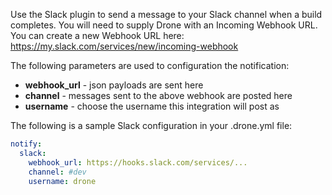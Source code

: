 Use the Slack plugin to send a message to your Slack channel when a build completes.
You will need to supply Drone with an Incoming Webhook URL. You can create a new
Webhook URL here:
https://my.slack.com/services/new/incoming-webhook

The following parameters are used to configuration the notification:

* **webhook_url** - json payloads are sent here
* **channel** - messages sent to the above webhook are posted here
* **username** - choose the username this integration will post as

The following is a sample Slack configuration in your .drone.yml file:

```yaml
notify:
  slack:
    webhook_url: https://hooks.slack.com/services/...
    channel: #dev
    username: drone
```
